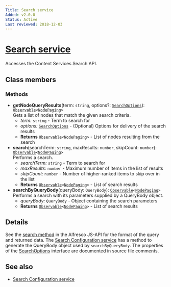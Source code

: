 ```yaml
---
Title: Search service
Added: v2.0.0
Status: Active
Last reviewed: 2018-12-03
---
```


# [Search service](../../../lib/core/services/search.service.ts "Defined in search.service.ts")

Accesses the Content Services Search API.

## Class members

### Methods

-   **getNodeQueryResults**(term: `string`, options?: [`SearchOptions`](../../../lib/core/services/search.service.ts)): [`Observable`](http://reactivex.io/documentation/observable.html)`<`[`NodePaging`](../../../lib/content-services/document-list/models/document-library.model.ts)`>`<br/>
    Gets a list of nodes that match the given search criteria.
    -   _term:_ `string`  - Term to search for
    -   _options:_ [`SearchOptions`](../../../lib/core/services/search.service.ts)  - (Optional) Options for delivery of the search results
    -   **Returns** [`Observable`](http://reactivex.io/documentation/observable.html)`<`[`NodePaging`](../../../lib/content-services/document-list/models/document-library.model.ts)`>` - List of nodes resulting from the search
-   **search**(searchTerm: `string`, maxResults: `number`, skipCount: `number`): [`Observable`](http://reactivex.io/documentation/observable.html)`<`[`NodePaging`](../../../lib/content-services/document-list/models/document-library.model.ts)`>`<br/>
    Performs a search.
    -   _searchTerm:_ `string`  - Term to search for
    -   _maxResults:_ `number`  - Maximum number of items in the list of results
    -   _skipCount:_ `number`  - Number of higher-ranked items to skip over in the list
    -   **Returns** [`Observable`](http://reactivex.io/documentation/observable.html)`<`[`NodePaging`](../../../lib/content-services/document-list/models/document-library.model.ts)`>` - List of search results
-   **searchByQueryBody**(queryBody: `QueryBody`): [`Observable`](http://reactivex.io/documentation/observable.html)`<`[`NodePaging`](../../../lib/content-services/document-list/models/document-library.model.ts)`>`<br/>
    Performs a search with its parameters supplied by a QueryBody object.
    -   _queryBody:_ `QueryBody`  - Object containing the search parameters
    -   **Returns** [`Observable`](http://reactivex.io/documentation/observable.html)`<`[`NodePaging`](../../../lib/content-services/document-list/models/document-library.model.ts)`>` - List of search results

## Details

See the
[search method](https://github.com/Alfresco/alfresco-js-api/blob/master/src/alfresco-search-rest-api/docs/SearchApi.md#search)
in the Alfresco JS-API for the format of the query and returned data.
The [Search Configuration service](../services/search-configuration.service.md) 
has a method to generate the QueryBody object used by `searchByQueryBody`. The properties of the
[SearchOptions](../../../lib/core/services/search.service.ts)
interface are documented in source file comments.

## See also

-   [Search Configuration service](../services/search-configuration.service.md)
